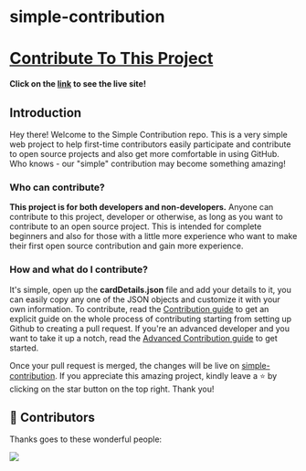 # simple-contribution

# [Contribute To This Project](https://amyyalex.github.io/simple-contribution/)

**Click on the [link](https://amyyalex.github.io/simple-contribution/) to see the live site!**

## Introduction

Hey there! Welcome to the Simple Contribution repo. This is a very simple web project to help first-time contributors easily participate and contribute to open source projects and also get more comfortable in using GitHub. Who knows - our "simple" contribution may become something amazing!

### Who can contribute?

**This project is for both developers and non-developers.**
Anyone can contribute to this project, developer or otherwise, as long as you want to contribute to an open source project.
This is intended for complete beginners and also for those with a little more experience who want to make their first open source contribution and gain more experience.

### How and what do I contribute?

It's simple, open up the **cardDetails.json** file and add your details to it, you can easily copy any one of the JSON objects and customize it with your own information. To contribute, read the [Contribution guide](contribution.md) to get an explicit guide on the whole process of contributing starting from setting up Github to creating a pull request. If you're an advanced developer and you want to take it up a notch, read the [Advanced Contribution guide](advanced-contribution.md) to get started.

Once your pull request is merged, the changes will be live on [simple-contribution](https://amyyalex.github.io/simple-contribution/). If you appreciate this amazing project, kindly leave a ⭐ by clicking on the star button on the top right.
Thank you!

<h2>🤝 Contributors</h2>

Thanks goes to these wonderful people:

<a href="https://github.com/amyyalex/simple-contribution/graphs/contributors">
  <img src="https://contrib.rocks/image?repo=amyyalex/simple-contribution" />
</a>
